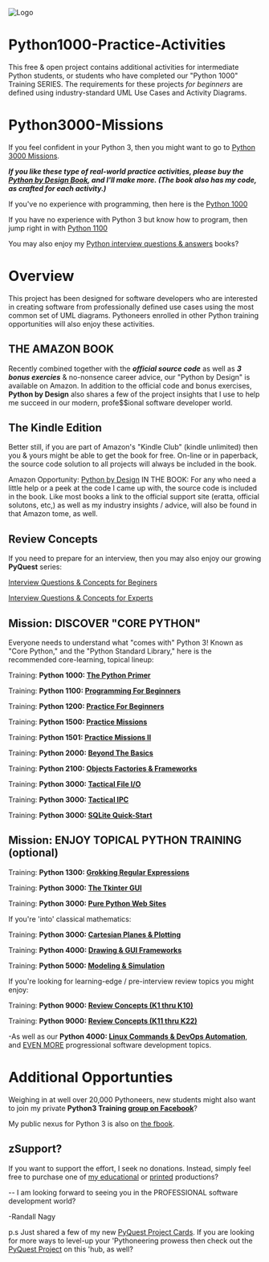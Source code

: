 ![Logo](https://github.com/soft9000/Python1000-Practice-Activities/blob/master/GithubLogoPyByDesign.png)
# Python1000-Practice-Activities
This free & open project contains additional activities for intermediate Python students, or students who have completed our "Python 1000" Training SERIES. The requirements for these projects *for beginners* are defined using industry-standard UML Use Cases and Activity Diagrams.

# Python3000-Missions
If you feel confident in your Python 3, then you might want to go to [Python 3000 Missions](https://www.udemy.com/course/python-missions/learn/lecture/31885106?referralCode=9B7F3A61DA08519BCDA5).

***If you like these type of real-world practice activities, please buy the [Python by Design Book](https://www.amazon.com/dp/B08HJBD98J), and I'll make more. (The book also has my code, as crafted for each activity.)***

If you've no experience with programming, then here is the [Python 1000](https://www.udemy.com/course/python-1000/?referralCode=D3A7B607149F46D12A28)

If you have no experience with Python 3 but know how to program, then jump right in with [Python 1100](https://www.udemy.com/course/python-1100b/?referralCode=8E70E46FA9579E5F3635)

You may also enjoy my [Python interview questions & answers](https://www.amazon.com/Randall-Nagy/e/B08ZJLH1VN/ref=dp_byline_cont_pop_ebooks_1) books? 

# Overview
This project has been designed for software developers who are interested in creating software from professionally defined use cases using the most common set of UML diagrams. Pythoneers enrolled in other Python training opportunities will also enjoy these activities.

THE AMAZON BOOK
--------
Recently combined together with the ***official source code*** as well as ***3 bonus exercies*** & no-nonsence career advice, our "Python by Design" is available on Amazon. In addition to the official code and bonus exercises, **Python by Design** also shares a few of the project insights that I use to help me succeed in our modern, profe$$ional software developer world.

The Kindle Edition
-----
Better still, if you are part of Amazon's "Kindle Club" (kindle unlimited) then you & yours might be able to get the book for free. On-line or in paperback, the source code solution to all projects will always be included in the book.

Amazon Opportunity: [Python by Design](https://www.amazon.com/dp/B08HJBD98J)
IN THE BOOK: For any who need a little help or a peek at the code I came up with, the source code is included in the book. Like most books a link to the official support site (eratta, official solutons, etc,) as well as my industry insights / advice, will also be found in that Amazon tome, as well.

Review Concepts
-----
If you need to prepare for an interview, then you may also enjoy our growing **PyQuest** series:

[Interview Questions &amp; Concepts for Beginers](https://www.amazon.com/100-Python-Questions-Concepts-Interview-ebook/dp/B0BH97B59K)

[Interview Questions &amp; Concepts for Experts](https://www.amazon.com/100-PyQuest-Cards-Randall-Nagy-ebook/dp/B0BZLY714B)


## Mission: DISCOVER "CORE PYTHON"
Everyone needs to understand what "comes with" Python 3! Known as "Core Python," and the "Python Standard Library," here is the recommended core-learning, topical lineup:

Training: **Python 1000: [The Python Primer](https://www.udemy.com/course/python-1000/?referralCode=D3A7B607149F46D12A28)**

Training: **Python 1100: [Programming For Beginners](https://www.udemy.com/course/python-1100b/?referralCode=8E70E46FA9579E5F3635)**

Training: **Python 1200: [Practice For Beginners](https://www.udemy.com/course/python-1200/?referralCode=761AAF50A7B4BE1F9D51)**

Training: **Python 1500: [Practice Missions](https://www.udemy.com/course/python-missions/?referralCode=9B7F3A61DA08519BCDA5)**

Training: **Python 1501: [Practice Missions II](https://www.udemy.com/course/python-1501/?referralCode=3F9F570072A0DA5C925C)**

Training: **Python 2000: [Beyond The Basics](https://www.udemy.com/course/python-2000-beyond-the-basics/?referralCode=9620CB60C96D96CA346E)**

Training: **Python 2100: [Objects Factories & Frameworks](https://www.udemy.com/course/python-2100-objects-factories-frameworks/?referralCode=E5350BA579EA3AF4DAEB)**

Training: **Python 3000: [Tactical File I/O](https://www.udemy.com/course/python-3000-tactical-file-io/?referralCode=43142CC8F1DB1582B899)**

Training: **Python 3000: [Tactical IPC](https://www.udemy.com/course/python-3000-tactical-ipc/?referralCode=268F78C72FE2E47CDCF7)**

Training: **Python 3000: [SQLite Quick-Start](https://www.udemy.com/course/python-3000-tactical-sql-quick-start/?referralCode=3F97E2E5D0FEC5571C3B)**

## Mission: ENJOY TOPICAL PYTHON TRAINING (optional)

Training: **Python 1300: [Grokking Regular Expressions](https://www.udemy.com/course/draft/2595154/?referralCode=3E09803ACE00FC08981A)**

Training: **Python 3000: [The Tkinter GUI](https://www.udemy.com/course/draft/2079820/?referralCode=1726F5E56F93499039D4)**

Training: **Python 3000: [Pure Python Web Sites](https://www.udemy.com/course/webdev-3000/?referralCode=CA6EFBD23410AA867D31)**

If you're 'into' classical mathematics:

Training: **Python 3000: [Cartesian Planes & Plotting](https://www.udemy.com/course/introduction-to-turtle-graphics/?referralCode=640D3C0F33837ADAE793)**

Training: **Python 4000: [Drawing & GUI Frameworks](https://www.udemy.com/course/more-turtle-graphics/?referralCode=175F15EB2C2214789B54)**

Training: **Python 5000: [Modeling & Simulation](https://www.udemy.com/course/turtle-graphics-modeling-simulation/?referralCode=3E1EE4F426B1FFA945EB)**

If you're looking for learning-edge / pre-interview review topics you might enjoy:

Training: **Python 9000: [Review Concepts (K1 thru K10)](https://www.udemy.com/course/python-interview-questions/?referralCode=6B199764132B575C503C)**

Training: **Python 9000: [Review Concepts (K11 thru K22)](https://www.udemy.com/course/nagys-python-review-k11-k22/?referralCode=2280C848244C9714E1E2)**

-As well as our **Python 4000: [Linux Commands & DevOps Automation](https://www.udemy.com/course/python-4000-gnu-devops/?referralCode=E04F0744698A4BE930D7)**, and [EVEN MORE](https://www.udemy.com/user/randallnagy2/) progressional software development topics.

# Additional Opportunties
Weighing in at well over 20,000 Pythoneers, new students might also want to join my private **Python3 Training [group on Facebook](https://www.facebook.com/groups/Python3Training)**?

My public nexus for Python 3 is also on [the fbook](https://www.facebook.com/groups/nagyspythontraining).

## zSupport?
If you want to support the effort, I seek no donations. Instead, simply feel free to purchase one of [my educational](https://www.udemy.com/user/randallnagy2/) or [printed](https://www.amazon.com/Randall-Nagy/e/B08ZJLH1VN?ref=sr_ntt_srch_lnk_1&qid=1660050704&sr=8-1) productions?


-- I am looking forward to seeing you in the PROFESSIONAL software development world?

-Randall Nagy

p.s Just shared a few of my new [PyQuest Project Cards](https://github.com/soft9000/Python1000-Practice-Activities/tree/master/KPSeries). If you are looking for more ways to level-up your 'Pythoneering prowess then check out the [PyQuest Project](https://github.com/Python3-Training/PyQuest) on this 'hub, as well?
